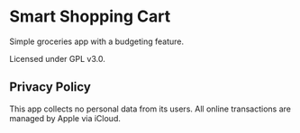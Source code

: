 # Smart Shopping Cart

Simple groceries app with a budgeting feature.

Licensed under GPL v3.0.

## Privacy Policy

This app collects no personal data from its users. All online transactions are managed by Apple via iCloud.
